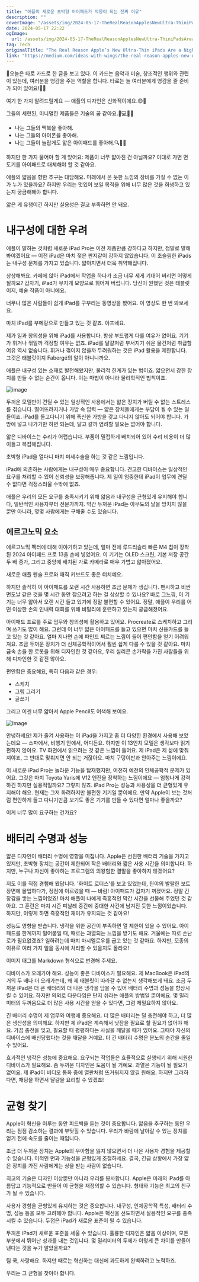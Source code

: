 ```yaml
---
title: "애플의 새로운 초박형 아이패드가 악몽이 되는 진짜 이유"
description: ""
coverImage: "/assets/img/2024-05-17-TheRealReasonApplesNewUltra-ThiniPadsAreaNightmare_0.png"
date: 2024-05-17 22:22
ogImage: 
  url: /assets/img/2024-05-17-TheRealReasonApplesNewUltra-ThiniPadsAreaNightmare_0.png
tag: Tech
originalTitle: "The Real Reason Apple’s New Ultra-Thin iPads Are a Nightmare"
link: "https://medium.com/ideas-with-wings/the-real-reason-apples-new-ultra-thin-ipads-are-a-nightmare-629003c160ca"
---
```



🌟오늘은 타로 카드로 한 글을 보고 있다. 이 카드는 음악과 미술, 창조적인 행위와 관련이 있는데, 여러분을 영감을 주는 역할을 합니다. 타로는 늘 여러분에게 영감을 줄 준비가 되어 있어요!🎨✨

여기 한 가지 알려드릴게요 — 애플의 디자인은 신화적이에요.😊🍎

그들의 세련된, 미니멀한 제품들은 기술의 꿈 같아요.🌌💻📱✨

- 나는 그들의 맥북을 좋아해.
- 나는 그들의 아이폰을 좋아해.
- 나는 그들이 놀랍게도 얇은 아이패드를 좋아해.🔍💙📱

<div class="content-ad"></div>

하지만 한 가지 물어야 할 게 있어요: 제품이 너무 얇아진 건 아닐까요? 이대로 가면 면도기를 아이패드로 대체해야 할 것 같아요.

애플의 얇음을 향한 추구는 대담해요. 미래에서 온 듯한 느낌의 장비를 가질 수 없는 이가 누가 있을까요? 하지만 우리는 멋있어 보일 목적을 위해 너무 많은 것을 희생하고 있는지 궁금해해야 합니다.

얇은 게 유행이긴 하지만 실용성은 결코 부족하면 안 돼요.

# 내구성에 대한 우려

<div class="content-ad"></div>

애플이 말하는 것처럼 새로운 iPad Pro는 이전 제품만큼 강하다고 하지만, 정말로 말해봐야겠어요 — 이전 iPad은 마치 젖은 판지같이 강하지 않았습니다. 이 초슬림한 iPads는 내구성 문제를 가지고 있습니다. 얇아지면서 더욱 취약해집니다.

상상해봐요. 카페에 앉아 iPad에서 작업을 하다가 조금 너무 세게 기대어 버리면 어떻게 될까요? 갑자기, iPad가 무지개 모양으로 휘어져 버립니다. 당신이 원했던 것은 태블릿이지, 예술 작품이 아니에요.

너무나 많은 사람들이 쉽게 iPad를 구부리는 동영상을 봤어요. 이 영상도 한 번 봐보세요.

마치 iPad를 부메랑으로 만들고 있는 것 같죠. 아프네요.

<div class="content-ad"></div>

제가 일과 창의성을 위해 iPad를 사용합니다. 항상 부드럽게 다룰 여유가 없어요. 기기가 휘거나 꺾일까 걱정할 여유는 없죠. iPad를 달걀처럼 부서지기 쉬운 물건처럼 취급할 여유 역시 없습니다. 휘거나 꺾이지 않을까 두려워하는 것은 iPad 활용을 제한합니다. 그것은 태블릿이지 Fabergé의 알이 아니니까요.

애플은 내구성 있는 소재로 발전해왔지만, 물리적 한계가 있는 법이죠. 얇으면서 강한 장치를 만들 수 없는 순간이 옵니다. 이는 마법이 아니라 물리학적인 법칙이죠.

![image](/assets/img/2024-05-17-TheRealReasonApplesNewUltra-ThiniPadsAreaNightmare_1.png)

두꺼운 모델만이 견딜 수 있는 일상적인 사용에서는 얇은 장치가 버틸 수 없는 스트레스를 겪습니다. 떨어뜨려지거나 가방 속 압력 — 얇은 장치들에게는 부담이 될 수 있는 일들이죠. iPad를 들고다니기 위해 푹신한 가방을 갖고 다니지 않아도 되어야 합니다. 가방에 넣고 나가기만 하면 되는데, 달고 갈까 염려할 필요는 없어야 합니다.

<div class="content-ad"></div>

얇은 디바이스는 수리가 어렵습니다. 부품이 밀접하게 배치되어 있어 수리 비용이 더 많이들고 복잡해집니다.

초박형 iPad을 열다니 마치 미세수술을 하는 것 같은 느낌입니다.

iPad에 의존하는 사람에게는 내구성이 매우 중요합니다. 견고한 디바이스는 일상적인 요구를 처리할 수 있어 신뢰성을 보장해줍니다. 제 일이 엄중한데 iPad이 업무에 견딜 수 없다면 걱정스러울 수밖에 없죠.

애플은 우리의 모든 요구를 충족시키기 위해 얇음과 내구성을 균형있게 유지해야 합니다, 일반적인 사용자부터 전문가까지. 약간 두꺼운 iPad는 아무도의 날을 망치지 않을 뿐만 아니라, 몇몇 사람에게는 구해줄 수도 있습니다.

<div class="content-ad"></div>

## 에르고노믹 요소

에르고노믹 팩터에 대해 이야기하고 있는데, 얼마 전에 루드리슬리 빠른 M4 칩이 장착된 2024 아이패드 프로 13을 손에 넣었어요. 이 기기는 OLED 스크린, 기본 저장 공간 두 배 증가, 그리고 중앙에 배치된 가로 카메라로 매우 가볍고 얇아졌어요.

새로운 애플 펜슬 프로와 매직 키보드도 좋은 터치예요.

하지만 솔직히 이 아이패드를 오랜 시간 사용하면 조금 문제가 생깁니다. 팬시하고 비싼 면도날 같은 것을 몇 시간 동안 잡으려고 하는 걸 상상할 수 있나요? 바로 그느낌, 이 기기는 너무 얇아서 오랜 시간 들고 있기에 정말 불편할 수 있어요. 정말, 애플이 우리를 어떤 이상한 손의 인내력 대회를 위해 비밀리에 훈련하고 있는지 궁금해졌어요.

<div class="content-ad"></div>

아이패드 프로를 주로 업무와 창의성에 활용하고 있어요. Procreate로 스케치하고 그리며 쓰기도 많이 해요. 그런데 이 너무 얇은 아이패드를 들고 있으면 마치 신용카드를 들고 있는 것 같아요. 얼마 지나면 손에 파인드 찌르는 느낌이 들어 편안함을 얻기 어려워져요. 조금 두꺼운 장치가 더 신체공학적이어서 훨씬 쉽게 다룰 수 있을 것 같아요. 마치 금속 손을 한 로봇을 위해 디자인한 것 같아요, 우리 실리콘 손가락을 가진 사람들을 위해 디자인한 것 같진 않아요.

편안함은 중요해요, 특히 다음과 같은 경우:

- 스케치
- 그림 그리기
- 글쓰기

그리고 이젠 너무 얇아서 Apple Pencil도 어색해 보여요.

<div class="content-ad"></div>

![Image](/assets/img/2024-05-17-TheRealReasonApplesNewUltra-ThiniPadsAreaNightmare_2.png)

안녕하세요! 제가 즐겨 사용하는 이 iPad을 가지고 좀 더 다양한 환경에서 사용해 보았는데요 — 소파에서, 비행기 안에서, 어디든요. 하지만 이 13인치 모델은 생각보다 읽기 편하지 않아요. TV 화면에서 읽으려는 것 같은 느낌이 들어요. 제 iPad은 제 삶에 맞춰져야죠, 그 반대로 맞춰지면 안 되는 거잖아요. 마치 구덩이판과 안아주는 느낌이에요.

이 새로운 iPad Pro는 놀라운 기능을 탑재했지만, 여전히 예전의 인체공학적 문제가 있어요. 그것은 마치 Toyota Yaris에 V12 엔진을 장착하는 느낌이에요 — 엄청나게 강력하긴 하지만 실용적일까요? 그렇지 않죠. iPad Pro는 성능과 사용성을 더 균형있게 유지해야 해요. 현재는 그저 화려하지만 불편한 기기일 뿐이에요. 만약 Apple이 보는 것처럼 편안하게 들고 다니기만큼 보기도 좋은 기기를 만들 수 있다면 얼마나 좋을까요?

이게 너무 많이 요구하는 건가요?

<div class="content-ad"></div>

# 배터리 수명과 성능

얇은 디자인이 배터리 수명에 영향을 미칩니다. Apple은 선진한 배터리 기술을 가지고 있지만, 초박형 장치는 공간이 제한되어 작은 배터리와 짧은 사용 시간을 의미합니다. 하지만, 누구나 자신이 좋아하는 프로그램의 의왕험한 결말을 좋아하지 않겠어요?

저도 이를 직접 경험해 봤답니다. '화이트 로터스'를 보고 있었는데, 탄야의 발랄한 보트 장면에 몰입하다가, 정점에 이르렀을 때 — 바람! 아이패드가 갑자기 꺼졌어요. 정말 긴장감을 쌓는 느낌이었죠! 마치 애플이 나에게 즉흥적인 막간 시간을 선물해 주었던 것 같아요. 그 혼란은 마치 시즌 피날레 중간에 중대한 사건에 남겨진 듯한 느낌이었습니다. 하지만, 이렇게 하면 즉흥적인 재미가 유지되는 것 같아요!

성능도 영향을 받습니다. 냉각을 위한 공간이 부족하면 열 제한이 있을 수 있어요. 아이패드를 한계까지 밀어붙일 때, 때로는 과열되는 느낌을 받기도 해요. 겨울에는 따로 손난로가 필요없겠죠? 일하려는데 마치 마시멜로우를 굽고 있는 것 같아요. 하지만, 모종의 이유로 여러 가지 일을 동시에 처리할 수 있을지도 몰라요!

<div class="content-ad"></div>

이미지 태그를 Markdown 형식으로 변경해 주세요.

디바이스가 오래가야 해요. 성능이 좋은 디바이스가 필요해요. 제 MacBook은 iPad의 거의 두 배나 더 오래가는데, 왜 제 태블릿이 따라갈 수 없는지 생각해보게 돼요. 조금 두꺼운 iPad은 더 큰 배터리와 더 나은 냉각을 담을 수 있어 배터리 수명과 성능을 향상시킬 수 있어요. 하지만 의외로 다운타임은 단지 쉬라는 애플의 방법일 뿐이에요. 몇 밀리미터의 두꺼움으로 더 많은 사용 시간을 얻을 수 있다면, 그럼 제밀요하지 않아요.

긴 배터리 수명이 제 업무와 여행에 중요해요. 더 많은 배터리는 덜 충전해야 하고, 더 많은 생산성을 의미해요. 하지만 제 iPad은 계속해서 낮잠을 필요로 할 필요가 없어야 해요. 가끔 충전을 잊고, 필요할 때 평평하다는 사실을 깨달을 때가 있어요. 그때야 자신의 디바이스에 배신당했다는 것을 깨달을 거예요. 더 긴 배터리 수명은 분노의 순간을 줄일 수 있어요.

효과적인 냉각은 성능에 중요해요. 요구되는 작업들은 효율적으로 실행되기 위해 시원한 디바이스가 필요해요. 좀 두꺼운 디자인은 도움이 될 거예요. 과열은 기능이 될 필요가 없어요. 제 iPad이 비디오 통화 중에 열판처럼 뜨거워지지 않길 원해요. 하지만 그러하다면, 채팅을 하면서 달걀을 요리할 수 있겠죠!

<div class="content-ad"></div>

# 균형 찾기

Apple이 혁신을 이루는 동안 피드백을 듣는 것이 중요합니다. 얇음을 추구하는 동안 우리는 점점 감소하는 결과에 부딪힐 수 있습니다. 우리가 바람에 날아갈 수 있는 장치를 얻기 전에 속도를 줄이는 때입니다.

조금 더 두꺼운 장치는 Apple의 우아함을 잃지 않으면서 더 나은 사용자 경험을 제공할 수 있습니다. 미적인 면과 기능성을 균형있게 조절하세요. 결국, 긴급 상황에서 가장 얇은 장치를 가진 사람에게는 상을 받는 사람이 없습니다.

최고의 기술은 디자인 이상뿐만 아니라 우리를 봉사합니다. Apple은 미래의 iPad를 아름답고 기능적으로 만들어 이 균형을 재정의할 수 있습니다. 형태와 기능은 최고의 친구가 될 수 있습니다.

<div class="content-ad"></div>

사용자 경험을 균형있게 유지하는 것은 중요합니다. 내구성, 인체공학적 특성, 배터리 수명, 성능 등을 모두 고려해야 합니다. Apple은 혁신을 선도하면서 실용적인 요구를 충족시킬 수 있습니다. 두껍은 iPad가 새로운 표준이 될 수 있습니다.

두꺼운 iPad가 새로운 표준을 세울 수 있습니다. 훌륭한 디자인은 얇음 이상이며, 모든 부분에서 뛰어난 성과를 내는 것입니다. 몇 밀리미터의 두께가 이렇게 큰 차이를 만들어낸다는 것을 누가 알았을까요?

팀 쿡, 사랑해요. 하지만 때로는 혁신하는 대신에 과도하게 완벽하려고 노력하죠.

우리는 그 균형을 찾아야 합니다.